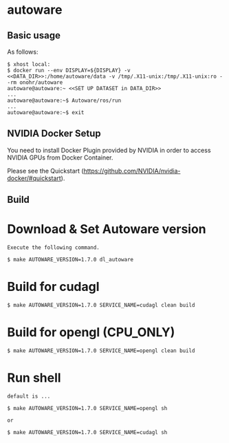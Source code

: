 autoware
===============

## Basic usage

As follows:

    $ xhost local:
    $ docker run --env DISPLAY=${DISPLAY} -v <<DATA_DIR>>:/home/autoware/data -v /tmp/.X11-unix:/tmp/.X11-unix:ro --rm onohr/autoware
    autoware@autoware:~ <<SET UP DATASET in DATA_DIR>>
    ...
    autoware@autoware:~$ Autoware/ros/run
    ...
    autoware@autoware:~$ exit


## NVIDIA Docker Setup

You need to install Docker Plugin provided by NVIDIA in order to access NVIDIA GPUs from Docker Container.

Please see the Quickstart (https://github.com/NVIDIA/nvidia-docker/#quickstart).

## Build

# Download & Set Autoware version

    Execute the following command.

    $ make AUTOWARE_VERSION=1.7.0 dl_autoware

# Build for cudagl

    $ make AUTOWARE_VERSION=1.7.0 SERVICE_NAME=cudagl clean build
    
# Build for opengl (CPU_ONLY)

    $ make AUTOWARE_VERSION=1.7.0 SERVICE_NAME=opengl clean build

# Run shell

    default is ...

    $ make AUTOWARE_VERSION=1.7.0 SERVICE_NAME=opengl sh
    
    or

    $ make AUTOWARE_VERSION=1.7.0 SERVICE_NAME=cudagl sh
